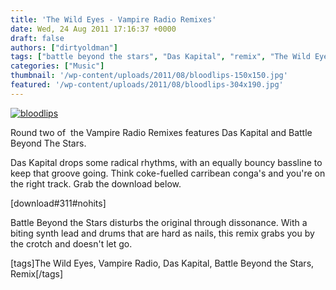 ```yaml
---
title: 'The Wild Eyes - Vampire Radio Remixes'
date: Wed, 24 Aug 2011 17:16:37 +0000
draft: false
authors: ["dirtyoldman"]
tags: ["battle beyond the stars", "Das Kapital", "remix", "The Wild Eyes", "Vampire Radio"]
categories: ["Music"]
thumbnail: '/wp-content/uploads/2011/08/bloodlips-150x150.jpg'
featured: '/wp-content/uploads/2011/08/bloodlips-304x190.jpg'
---
```


[![](/wp-content/uploads/2011/08/bloodlips.jpg "bloodlips")](/2011/08/24/the-wild-eyes-vampire-radio-remixes/bloodlips/)

Round two of  the Vampire Radio Remixes features Das Kapital and Battle Beyond The Stars.

Das Kapital drops some radical rhythms, with an equally bouncy bassline to keep that groove going. Think coke-fuelled carribean conga's and you're on the right track. Grab the download below.

\[download#311#nohits\]

Battle Beyond the Stars disturbs the original through dissonance. With a biting synth lead and drums that are hard as nails, this remix grabs you by the crotch and doesn't let go.

\[tags\]The Wild Eyes, Vampire Radio, Das Kapital, Battle Beyond the Stars, Remix\[/tags\]